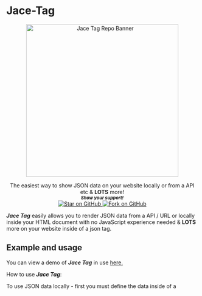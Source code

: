 # Jace-Tag
 
<p align="center">
  <img height="400" alt="Jace Tag Repo Banner" src="https://user-images.githubusercontent.com/86180097/201008829-13b55fa3-7016-4eeb-aa9b-3acc3e884e21.png" />
</p>
                                                                     


   <p align="center">
 The easiest way to show JSON data on your website locally or from a API etc & <b>LOTS</b> more!
  
  <br>
  <small> <b><i>Show your support!</i> </b></small>
  <br>
   <a href="https://github.com/MarketingPipeline/Jace-Tag">
    <img title="Star on GitHub" src="https://img.shields.io/github/stars/MarketingPipeline/Jace-Tag.svg?style=social&label=Star">
  </a>
  <a href="https://github.com/MarketingPipeline/Jace-Tag/fork">
    <img title="Fork on GitHub" src="https://img.shields.io/github/forks/MarketingPipeline/Jace-Tag.svg?style=social&label=Fork">
  </a>
   </p>  



<b><i>Jace Tag</b></i> easily allows you to render JSON data from a API / URL or locally inside your HTML document with no JavaScript experience needed & **LOTS** more on your website inside of a json tag. 



## Example and usage



You can view a demo of <b><i>Jace Tag</b></i> in use [here.](https://marketingpipeline.github.io/Jace-Tag/demo)


How to use <b><i>Jace Tag</b></i>:

To use JSON data locally - first you must define the data inside of a  <code><script></code> tag or another JavaScript file that the DOM can access.  


Example JSON data - 

```js
<script>
   let YourJSONData = {
  example: "hello",
  example2: "world"
}; 
</script>
```

Create a ```<jace>``` tag with the attribute ```local-json``` with your variable name of the JSON data - then you can access it like so using pure HTML. 

```html
 <jace local-json="YourJSONData">@{{example}} @{{example2}}.</jace>
````



include this [script](https://github.com/MarketingPipeline/Jace-Tag/blob/main/dist/jace-tag.min.js) in your HTML document. 
         
    <script src="https://cdn.jsdelivr.net/gh/MarketingPipeline/Jace-Tag@v1.0.0/dist/jace-tag.min.js" type="module"></script> 


<br>

How to fetch <b><i>JSON data</b></i> from a <b>API / URL</b>:

Instead of using a ```<jace>``` tag with the attribute ```local-json``` use ```fetch-json``` with a URL to JSON data.

Note:  fetched JSON data will be returned inside of a nested JSON object called ```json```. 

Example of usage below! 

```html
<jace fetch-json="https://api.github.com/users/MarketingPipeline/repos"> All of MarketingPipeline's public repos <br> {{#json}} Repo title {{name}} <b>Description</b> {{description}} <b>Stars</b>: {{stargazers_count}} Repo URL <a href="{{url}}">Click to view!</a><br/>{{/jace}}</json> 
```

<br>

How to prevent <b>Flash of Unstyled Content</b>:

<b><i>Jace Tag</i></b> adds a <code>jace-rendered</code> attribute after the element(s) content(s) has been rendered to HTML. This allows you to style / hide unrendered content until it is rendered however you please (via JavaScript page loader, CSS or etc), here is a basic example of hiding un-rendered content using a <code>:not()</code> CSS selector.

> Note: by default, if an error occurs a <code>jace-error</code> attribute will be added to the element. 

```css
jace:not([jace-rendered]) { display: none }
```


<br>


How to customize <b>Error Messages</b>:

<b><i>Jace Tag</i></b> by default will return any errors inside of the JSON tag. To customize / use your own error message. Simply use a ```error-message``` attribute like the following example below - 

```html
<jace error-message="Your Message Here!"></jace>
```

<br>

How to handle <b>Errors</b>:

<b><i>Jace Tag</i></b> adds a <code>jace-error</code> attribute if the element(s) content(s) has **NOT** been successfully rendered to HTML. This allows you to style / hide unrendered content however you please (via JavaScript, CSS or etc), here is a basic example of hiding un-rendered JSON content using a <code>:has()</code> CSS selector.

```css
jace:has(jace-error) {
  display:none;
}
```

## Using For Loops

<details>
<summary>
How to use a <b><i>for loop</b></i> with <b>local JSON data</b>:
</summary>

<br>

To use a for loop with local JSON data. Your JSON data must be inside of a nested object - example below.

```js
var data = {"list" : [
   {
       "email": "abc@example.com",
       "name": "abc",
       "date": "05/01/2015"
   },
   {
       "email": "xyz@example.com",
       "name": "xyz",
       "date": "05/01/2015"
   }
]};  

```




You can then access it via object key name like the example below - 

```html
<jace local-json="data">{{#list}} Your name is {{name}} and email is {{email}} <br/>{{/list}}</jace>
```


</details>

<br>

<details>
<summary>
How to use a <b><i>for loop</b></i> with <b>fetched JSON data</b>:
</summary>
<br>

Note:  fetched JSON data will be returned inside of a nested JSON object called ```json```. - example below.

```js
{
    "json": {
        "list": [
            {
                "email": "abc@example.com",
                "name": "abc",
                "date": "05/01/2015"
            },
            {
                "email": "xyz@example.com",
                "name": "xyz",
                "date": "05/01/2015"
            }
        ]
    }
}
```

You can then access it via object key name like the example below - 

```html
<jace fetch-json="https://YOUR_URL_HERE.com">{{#json.list}} Your name is {{title}}  <br/>{{/json.list}}</jace>
```

</details>

 
 
## Functions
 
 
 
<details>
<summary>
 How to use <b><i>Functions</b></i> with <i><b>Jace Tag</b></i>:
</summary>

<br>

To use a JSON key as a function - set the JSON value key as a function like the example(s) below - 

```js
 <script>
let FunctionExample = {
  title: "Joe",
  calc: function () {
    return 2 + 4;
  },
   bold: function () {
    return function (text) {
      return `<b> ${text} was bolded </b>`;
    }
   },
};
 </script>
```

 and then use the function(s) in your HTML document - example below.
 
```html
<jace local-json="FunctionExample">Calculate function - {{title}} spends {{calc}}. Bold function - {{#bold}} {{title}}.{{/bold}}</jace>
```      
 
 </details>
 

## Notice
 
 <b><i>Jace Tag</i></b> uses [Mustache](http://mustache.github.io/) templating language which is compiled with [Hogan.js](https://github.com/twitter/hogan.js/). For information
on Mustache, see the [manpage](http://mustache.github.io/mustache.5.html) and
the [spec](https://github.com/mustache/spec).

**psstt** - you might find another cool function that <b><i>Jace Tag</b></i> is capable of via Mustache templating language, if you think you came across something & it should be documented or added, feel free to submit a PR or feature request, etc!
 

## Contributing ![GitHub](https://img.shields.io/github/contributors/MarketingPipeline/Jace-Tag)

Want to improve this? Create a pull request with detailed changes / improvements! If approved you will be added to the list of contributors of this awesome project!

See also the list of
[contributors](https://github.com/MarketingPipeline/Jace-Tag/graphs/contributors) who
participate in this project.

## License ![GitHub](https://img.shields.io/github/license/MarketingPipeline/Jace-Tag)

This project is licensed under the GPL-3.0 License - see the
[LICENSE](https://github.com/MarketingPipeline/Jace-Tag/blob/main/LICENSE) file for
details.
